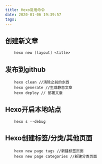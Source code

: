 ```yaml
---
title: Hexo常用命令
date: 2020-01-06 19:39:57
tags:
---
```

## 创建新文章
```
    hexo new [layout] <title>
```

## 发布到github
```
    hexo clean //清除之前的东西
    hexo generate //生成静态文章
    hexo deploy // 部署文章
```

## Hexo开启本地站点
```
    hexo s --debug
```

## Hexo创建标签/分类/其他页面
```
    hexo new page tags //新建标签页面
    hexo new page categories //新建分类页面
```